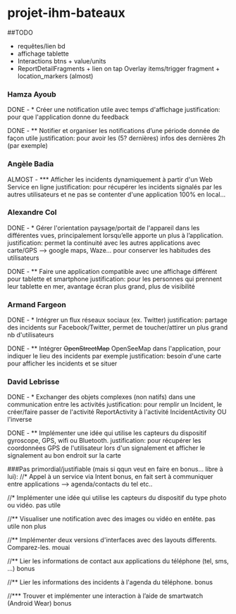 # projet-ihm-bateaux


##TODO
- requêtes/lien bd
- affichage tablette
- Interactions btns + value/units
- ReportDetailFragments + lien on tap Overlay items/trigger fragment + location_markers (almost)

### Hamza Ayoub
DONE -  \* Créer une notification utile avec temps d'affichage
	justification: pour que l'application donne du feedback
	
DONE - ** Notifier et organiser les notifications d’une période donnée de façon utile
	justification: pour avoir les (5? dernières) infos des dernières 2h (par exemple)

### Angèle Badia
ALMOST -  \*** Afficher les incidents dynamiquement à partir d'un Web Service en ligne
	justification: pour récupérer les incidents signalés par les autres utilisateurs et ne pas se contenter d'une application 100% en local...

### Alexandre Col
DONE -  \* Gérer l'orientation paysage/portait de l'appareil dans les différentes vues, principalement lorsqu’elle apporte un plus à l’application.
	justification: permet la continuité avec les autres applications avec carte/GPS --> google maps, Waze... pour conserver les habitudes des utilisateurs

DONE - ** Faire une application compatible avec une affichage différent pour tablette et smartphone
	justification: pour les personnes qui prennent leur tablette en mer, avantage écran plus grand, plus de visibilité

### Armand Fargeon
DONE -  \* Intégrer un flux réseaux sociaux (ex. Twitter)
	justification: partage des incidents sur Facebook/Twitter, permet de toucher/attirer un plus grand nb d'utilisateurs

DONE -  ** Intégrer ~~OpenStreetMap~~ OpenSeeMap dans l'application, pour indiquer le lieu des incidents par exemple
	justification: besoin d'une carte pour afficher les incidents et se situer

### David Lebrisse
DONE -  \* Exchanger des objets complexes (non natifs) dans une communication entre les activités
	justification: pour remplir un Incident, le créer/faire passer de l'activité ReportActivity à l'activité IncidentActivity OU l'inverse

DONE -  ** Implémenter une idée qui utilise les capteurs du dispositif gyroscope, GPS, wifi ou Bluetooth.
	justification: pour récupérer les coordonnées GPS de l'utilisateur lors d'un signalement et afficher le signalement au bon endroit sur la carte



###Pas primordial/justifiable (mais si qqun veut en faire en bonus... libre à lui):
//* Appel à un service via Intent
	bonus, en fait sert à communiquer entre applications --> agenda/contacts du tel etc..
	
//* Implémenter une idée qui utilise les capteurs du dispositif du type photo ou vidéo.
	pas utile

//** Visualiser une notification avec des images ou vidéo en entête.
	pas utile non plus
	
//** Implémenter deux versions d'interfaces avec des layouts differents. Comparez-les.
	mouai
	
//** Lier les informations de contact aux applications du téléphone (tel, sms, ...)
	bonus
	
//** Lier les informations des incidents à l'agenda du téléphone.
	bonus
	

//*** Trouver et implémenter une interaction à l’aide de smartwatch (Android Wear)
	bonus
